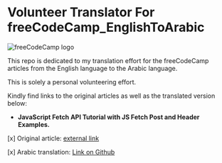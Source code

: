 # Volunteer Translator For freeCodeCamp_EnglishToArabic

![freeCodeCamp logo](https://design-style-guide.freecodecamp.org/downloads/fcc_secondary_large.png)



This repo is dedicated to my translation effort for the freeCodeCamp articles from the English language to the Arabic language.

This is solely a personal volunteering effort.

Kindly find links to the original articles as well as the translated version below:

- **JavaScript Fetch API Tutorial with JS Fetch Post and Header Examples.**

[x] Original article: [external link](https://www.freecodecamp.org/news/javascript-fetch-api-tutorial-with-js-fetch-post-and-header-examples/)

[x] Arabic translation: [Link on Github](https://github.com/AhmedEFRMElwazery/VolunteerTranslatorForfreeCodeCamp_EnglishToArabic/blob/main/articles/JavaScript%20Fetch%20API%20Tutorial%20with%20JS%20Fetch%20Post%20and%20Header%20Examples.md)